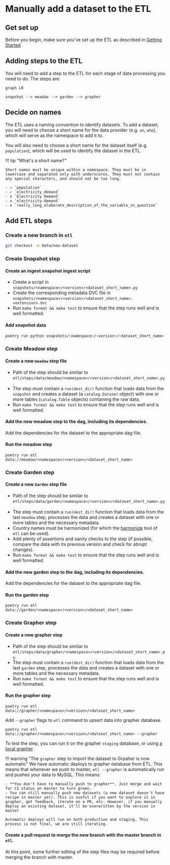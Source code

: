 # Manually add a dataset to the ETL
## Get set up

Before you begin, make sure you've set up the ETL as described in [Getting Started](../getting-started/index.md).

## Adding steps to the ETL

You will need to add a step to the ETL for each stage of data processing you need to do. The steps are:

```mermaid
graph LR

snapshot --> meadow --> garden --> grapher
```

## Decide on names

The ETL uses a naming convention to identify datasets. To add a dataset, you will need to choose a short name for the data provider (e.g. `un`, `who`), which will serve as the namespace to add it to.

You will also need to choose a short name for the dataset itself (e.g. `population`), which will be used to identify the dataset in the ETL.

!!! tip "What's a short name?"

    Short names must be unique within a namespace. They must be in lowercase and separated only with underscores. They must not contain any special characters, and should not be too long.

    - ✓ `population`
    - ✓ `electricity_demand`
    - ✗ `Electricity Demand`
    - ✗ `electricity-demand`
    - ✗ `really_long_elaborate_description_of_the_variable_in_question`

## Add ETL steps

### Create a new branch in `etl`

```bash
git checkout -b data/new-dataset
```

### Create Snapshot step

#### Create an ingest snapshot ingest script

- Create a script in `snapshots/<namespace>/<version>/<dataset_short_name>.py`
- Create the corresponding metadata DVC file in `snapshots/<namespace>/<version>/<dataset_short_name>.<extension>.dvc`
- Run `make format && make test` to ensure that the step runs well and is well formatted.

#### Add snapshot data

```bash
poetry run python snapshots/<namespace>/<version>/<dataset_short_name>.py
```

### Create Meadow step

#### Create a new `meadow` step file

- Path of the step should be similar to `etl/steps/data/meadow/<namespace>/<version>/<dataset_short_name>.py`.
- The step must contain a `run(dest_dir)` function that loads data from the `snapshot` and creates a dataset
(a `catalog.Dataset` object) with one or more tables (`catalog.Table` objects) containing the raw data.
- Run `make format && make test` to ensure that the step runs well and is well formatted.

#### Add the new meadow step to the dag, including its dependencies.
Add the dependencies for the dataset to the appropriate dag file.

#### Run the meadow step

```
poetry run etl data://meadow/<namespace>/<version>/<dataset_short_name>
```

### Create Garden step

#### Create a new `Garden` step file

- Path of the step should be similar to `etl/steps/data/garden/<namespace>/<version>/<dataset_short_name>.py`.
- The step must contain a `run(dest_dir)` function that loads data from the last `meadow` step, processes the data and
creates a dataset with one or more tables and the necessary metadata.
- Country names must be harmonized (for which the [harmonize](../architecture/workflow/harmonization.md) tool of `etl` can be used).
- Add plenty of assertions and sanity checks to the step (if possible, compare the data with its previous version and
check for abrupt changes).
- Run `make format && make test` to ensure that the step runs well and is well formatted.

#### Add the new garden step to the dag, including its dependencies.
Add the dependencies for the dataset to the appropriate dag file.

#### Run the garden step

```
poetry run etl data://garden/<namespace>/<version>/<dataset_short_name>
```

### Create Grapher step

#### Create a new grapher step
- Path of the step should be similar to `etl/steps/data/grapher/<namespace>/<version>/<dataset_short_name>.py`.
- The step must contain a `run(dest_dir)` function that loads data from the last `garden` step, processes the data and
creates a dataset with one or more tables and the necessary metadata.
- Run `make format && make test` to ensure that the step runs well and is well formatted.


#### Run the grapher step
```
poetry run etl data://grapher/<namespace>/<version>/<dataset_short_name>
```

Add `--grapher` flags to `etl` command to upsert data into grapher database.

```
poetry run etl data://grapher/<namespace>/<version>/<dataset_short_name> --grapher
```

To test the step, you can run it on the grapher `staging` database, or using
[a local grapher](https://github.com/owid/owid-grapher/blob/master/docs/docker-compose-mysql.md).

!!! warning "The `grapher` step to import the dataset to Grpaher is now automatic"
    We have automatic deploys to grapher database from ETL. This means that whenever we push to master, `etl --grapher` is automatically run and pushes your data to MySQL. This means:

    - **You don't have to manually push to grapher**. Just merge and wait for CI status on master to turn green.
    - You can still manually push new datasets (a new dataset doesn't have recipe in master yet). This is useful if you want to explore it in grapher, get feedback, iterate on a PR, etc. However, if you manually deploy an existing dataset, it'll be overwritten by the version in master

    Automatic deploys will run on both production and staging. This process is not final, we are still iterating.

#### Create a pull request to merge the new branch with the master branch in `etl`.
At this point, some further editing of the step files may be required before merging the branch with master.
